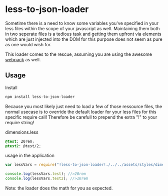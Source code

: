 # less-to-json-loader

Sometime there is a need to know some variables you've specified in your less files within the scope of your javascript as well.
Maintaining them both in two seperate files is a tedious task and getting them upfront via elements which are just injected into the DOM for this purpose does not seem as pure as one would wish for.

This loader comes to the rescue, assuming you are using the awesome [webpack](https://webpack.github.io/) as well.

## Usage

Install
```javascript
npm install less-to-json-loader
```

Because you most likely just need to load a few of those ressource files, the normal usecase is to override the default loader for your less files for this specific require call! Therefore be carefull to prepend the extra "!" to your require string!

dimensions.less
```css
@test: 20rem;
@test2: @test/2;
```

usage in the application
```javascript
var lessVars = require("!less-to-json-loader!./../../assets/styles/dimensions.less");

console.log(lessVars.test); //>20rem
console.log(lessVars.test2); //>10rem
```

Note: the loader does the math for you as expected.
